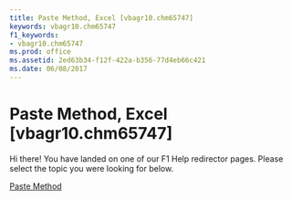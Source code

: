 ```yaml
---
title: Paste Method, Excel [vbagr10.chm65747]
keywords: vbagr10.chm65747
f1_keywords:
- vbagr10.chm65747
ms.prod: office
ms.assetid: 2ed63b34-f12f-422a-b356-77d4eb66c421
ms.date: 06/08/2017
---
```



# Paste Method, Excel [vbagr10.chm65747]

Hi there! You have landed on one of our F1 Help redirector pages. Please select the topic you were looking for below.

[Paste Method](http://msdn.microsoft.com/library/4cb4fa45-b319-f3a8-e477-80b96060905b%28Office.15%29.aspx)

